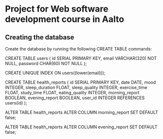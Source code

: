 # Project for Web software development course in Aalto

## Creating the database
Create the database by running the following CREATE TABLE commands:

 CREATE TABLE users (
  id SERIAL PRIMARY KEY,
  email VARCHAR(320) NOT NULL,
  password CHAR(60) NOT NULL
 );

 CREATE UNIQUE INDEX ON users((lower(email)));

 CREATE TABLE health_reports (
    id SERIAL PRIMARY KEY,
    date DATE,
    mood INTEGER,
    sleep_duration FLOAT,
    sleep_quality INTEGER,
    exercise_time FLOAT,
    study_time FLOAT,
    eating_quality INTEGER,
    morning_report BOOLEAN,
    evening_report BOOLEAN,
    user_id INTEGER REFERENCES users(id)
 );

 ALTER TABLE health_reports ALTER COLUMN morning_report SET DEFAULT false;

 ALTER TABLE health_reports ALTER COLUMN evening_report SET DEFAULT false;
